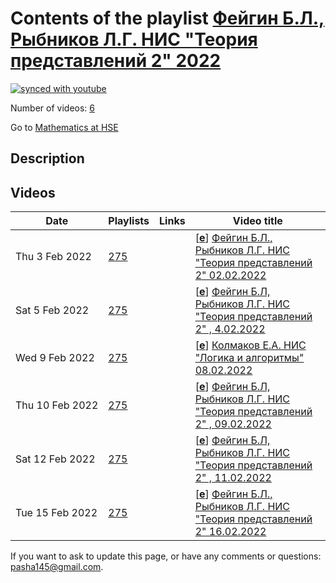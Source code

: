 # Contents of the playlist [Фейгин Б.Л., Рыбников Л.Г. НИС "Теория представлений 2"  2022](https://www.youtube.com/playlist?list=PLq3E5oubNNoCWDlrWVqdhJmUHer2dDKFW)

[![synced with youtube](https://img.shields.io/github/last-commit/mathphysschool/mathphysschool.github.io/autoupdate1?label=synced%20with%20youtube)](https://github.com/mathphysschool/mathphysschool.github.io/commits/autoupdate1)

Number of videos: [6](#videos)

Go to [Mathematics at HSE](../README.md)

## Description



## Videos

|Date|Playlists|Links|Video title|
|---|---|---|---|
| Thu&nbsp;3&nbsp;Feb&nbsp;2022 | [275](../playlists/275 "Фейгин Б.Л., Рыбников Л.Г. НИС &#34;Теория представлений 2&#34;  2022") |  | [[**e**](https://studio.youtube.com/video/4S9A67oJOBQ/edit "Edit")] [Фейгин Б.Л., Рыбников Л.Г. НИС &#34;Теория представлений 2&#34; 02.02.2022](https://www.youtube.com/watch?v=4S9A67oJOBQ&list=PLq3E5oubNNoCWDlrWVqdhJmUHer2dDKFW) |
| Sat&nbsp;5&nbsp;Feb&nbsp;2022 | [275](../playlists/275 "Фейгин Б.Л., Рыбников Л.Г. НИС &#34;Теория представлений 2&#34;  2022") |  | [[**e**](https://studio.youtube.com/video/JzEqTceZwmM/edit "Edit")] [Фейгин Б.Л, Рыбников Л.Г. НИС &#34;Теория представлений 2&#34; , 4.02.2022](https://www.youtube.com/watch?v=JzEqTceZwmM&list=PLq3E5oubNNoCWDlrWVqdhJmUHer2dDKFW) |
| Wed&nbsp;9&nbsp;Feb&nbsp;2022 | [275](../playlists/275 "Фейгин Б.Л., Рыбников Л.Г. НИС &#34;Теория представлений 2&#34;  2022") |  | [[**e**](https://studio.youtube.com/video/zWfmGaMNyNg/edit "Edit")] [Колмаков Е.А. НИС  &#34;Логика и алгоритмы&#34; 08.02.2022](https://www.youtube.com/watch?v=zWfmGaMNyNg&list=PLq3E5oubNNoCWDlrWVqdhJmUHer2dDKFW) |
| Thu&nbsp;10&nbsp;Feb&nbsp;2022 | [275](../playlists/275 "Фейгин Б.Л., Рыбников Л.Г. НИС &#34;Теория представлений 2&#34;  2022") |  | [[**e**](https://studio.youtube.com/video/C6DnB7XEpO4/edit "Edit")] [Фейгин Б.Л, Рыбников Л.Г. НИС &#34;Теория представлений 2&#34; , 09.02.2022](https://www.youtube.com/watch?v=C6DnB7XEpO4&list=PLq3E5oubNNoCWDlrWVqdhJmUHer2dDKFW) |
| Sat&nbsp;12&nbsp;Feb&nbsp;2022 | [275](../playlists/275 "Фейгин Б.Л., Рыбников Л.Г. НИС &#34;Теория представлений 2&#34;  2022") |  | [[**e**](https://studio.youtube.com/video/aiVjJoP7Whc/edit "Edit")] [Фейгин Б.Л, Рыбников Л.Г. НИС &#34;Теория представлений 2&#34; , 11.02.2022](https://www.youtube.com/watch?v=aiVjJoP7Whc&list=PLq3E5oubNNoCWDlrWVqdhJmUHer2dDKFW) |
| Tue&nbsp;15&nbsp;Feb&nbsp;2022 | [275](../playlists/275 "Фейгин Б.Л., Рыбников Л.Г. НИС &#34;Теория представлений 2&#34;  2022") |  | [[**e**](https://studio.youtube.com/video/jAeRGfdLaSA/edit "Edit")] [Фейгин Б.Л., Рыбников Л.Г. НИС &#34;Теория представлений 2&#34; 16.02.2022](https://www.youtube.com/watch?v=jAeRGfdLaSA&list=PLq3E5oubNNoCWDlrWVqdhJmUHer2dDKFW) |


 If you want to ask to update this page, or have any comments or questions: <pasha145@gmail.com>.